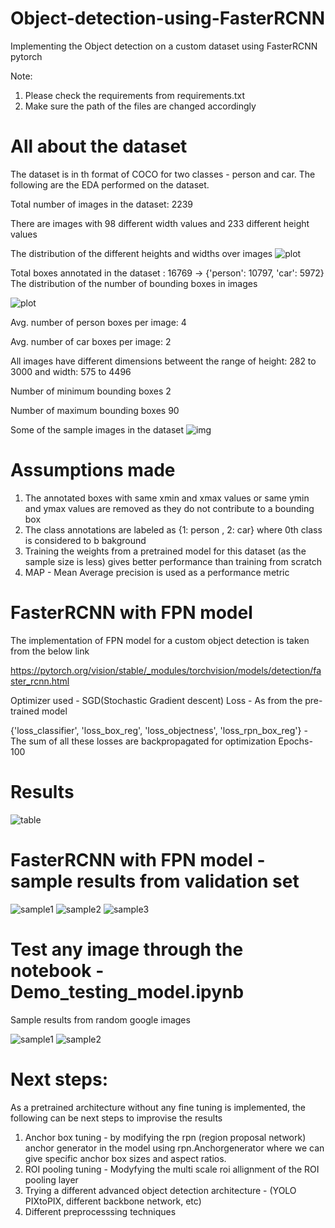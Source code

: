 # Object-detection-using-FasterRCNN
Implementing the Object detection on a custom dataset using FasterRCNN pytorch

Note: 
1. Please check the requirements from requirements.txt
2. Make sure the path of the files are changed accordingly

# All about the dataset

The dataset is in th format of COCO for two classes - person and car. The following are the EDA performed on the dataset.

Total number of images in the dataset:  2239

There are images with 98 different width values and 233 different height values

The distribution of the different heights and widths over images 
![plot](images/height_width_dist.png)

Total boxes annotated in the dataset  : 16769 ->  {'person': 10797, 'car': 5972}
The distribution of the number of bounding boxes in images 

![plot](images/box_dist.png)

Avg. number of person boxes per image: 4

Avg. number of car boxes per image: 2

All images have different dimensions betweent the range of height: 282 to 3000  and width: 575 to 4496

Number of minimum bounding boxes 2

Number of maximum bounding boxes 90

Some of the sample images in the dataset
![img](images/sample_data.png)


# Assumptions made

1. The annotated boxes with same xmin and xmax values or same ymin and ymax values are removed as they do not contribute to a bounding box
2. The class annotations are labeled as {1: person , 2: car} where 0th class is considered to b bakground
3. Training the weights from a pretrained model for this dataset (as the sample size is less) gives better performance than training from scratch
4. MAP - Mean Average precision is used as a performance metric

# FasterRCNN with FPN model 

The implementation of FPN model for a custom object detection is taken from the below link

https://pytorch.org/vision/stable/_modules/torchvision/models/detection/faster_rcnn.html

Optimizer used - SGD(Stochastic Gradient descent)
Loss - As from the pre-trained model 

{'loss_classifier', 'loss_box_reg', 'loss_objectness', 'loss_rpn_box_reg'} - The sum of all these losses are backpropagated for optimization
Epochs-100

# Results

![table](images/table.jpg)

# FasterRCNN with FPN model - sample results from validation set
![sample1](images/sample_results1.png)
![sample2](images/sample_results2.png)
![sample3](images/sample_results3.png)

# Test any image through the notebook - Demo_testing_model.ipynb

Sample results from random google images

![sample1](images/sample_results_demo1.png)
![sample2](images/sample_results_demo2.png)

# Next steps:
As a pretrained architecture without any fine tuning is implemented, the following can be next steps to improvise the results
1. Anchor box tuning - by modifying the rpn (region proposal network) anchor generator in the model using rpn.Anchorgenerator where we can give specific anchor box sizes and aspect ratios.
2. ROI pooling tuning - Modyfying the multi scale roi allignment of the ROI pooling layer
3. Trying a different advanced object detection architecture - (YOLO PIXtoPIX,  different backbone network, etc)
4. Different preprocesssing techniques 

